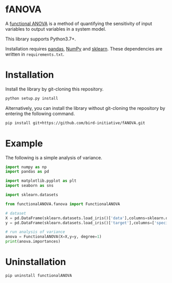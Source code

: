 # fANOVA
A [functional ANOVA](./1710.04725.pdf) is a method of quantifying the sensitivity of input variables to output variables in a system model.

This library supports Python3.7+.

Installation requires [pandas](https://pandas.pydata.org/), [NumPy](https://numpy.org/) and [sklearn](https://scikit-learn.org/stable/). These dependencies are written in `requirements.txt`.

# Installation
Install the library by git-cloning this repository.   
```sh
python setup.py install
```   

Alternatively, you can install the library without git-cloning the repository by entering the following command.   
```sh
pip install git+https://github.com/bird-initiative/fANOVA.git
```

# Example
The following is a simple analysis of variance.
```python
import numpy as np
import pandas as pd

import matplotlib.pyplot as plt
import seaborn as sns

import sklearn.datasets

from functionalANOVA.fanova import FunctionalANOVA

# dataset
X = pd.DataFrame(sklearn.datasets.load_iris()['data'],columns=sklearn.datasets.load_iris()['feature_names'])
y = pd.DataFrame(sklearn.datasets.load_iris()['target'],columns=['species'])

# run analysis of variance
anova = FunctionalANOVA(X=X,y=y, degree=1)
print(anova.importances)
```

# Uninstallation
```sh
pip uninstall functionalANOVA
```
